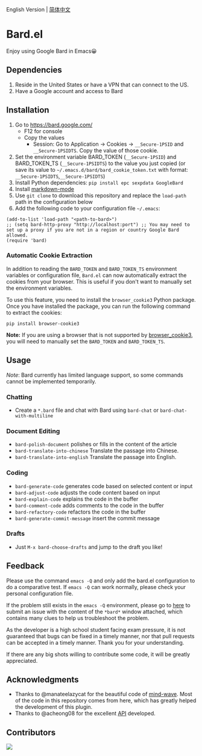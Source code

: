 English Version | [简体中文](./README.zh-CN.md)

# Bard.el
Enjoy using Google Bard in Emacs😀

## Dependencies
1. Reside in the United States or have a VPN that can connect to the US.
2. Have a Google account and access to Bard

## Installation
1. Go to https://bard.google.com/
    - F12 for console
    - Copy the values
      - Session: Go to Application → Cookies → `__Secure-1PSID` and `__Secure-1PSIDTS`. Copy the value of those cookie.
2. Set the environment variable BARD_TOKEN (`__Secure-1PSID`) and BARD_TOKEN_TS (`__Secure-1PSIDTS`) to the value you just copied
(or save its value to `~/.emacs.d/bard/bard_cookie_token.txt` with format: `__Secure-1PSIDTS`,`__Secure-1PSIDTS`)
3. Install Python dependencies: `pip install epc sexpdata GoogleBard`
4. Install [markdown-mode](https://github.com/jrblevin/markdown-mode)
5. Use `git clone` to download this repository and replace the `load-path` path in the configuration below
6. Add the following code to your configuration file `~/.emacs`:
```elisp
(add-to-list 'load-path "<path-to-bard>")
;; (setq bard-http-proxy "http://localhost:port") ;; You may need to set up a proxy if you are not in a region or country Google Bard allowed.
(require 'bard)
```

### Automatic Cookie Extraction

In addition to reading the `BARD_TOKEN` and `BARD_TOKEN_TS` environment variables or configuration file, `Bard.el` can now automatically extract the cookies from your browser. This is useful if you don't want to manually set the environment variables.

To use this feature, you need to install the `browser_cookie3` Python package. Once you have installed the package, you can run the following command to extract the cookies:

`pip install browser-cookie3`

**Note:** If you are using a browser that is not supported by [browser_cookie3](https://github.com/borisbabic/browser_cookie3), you will need to manually set the `BARD_TOKEN` and `BARD_TOKEN_TS`.

## Usage

*Note*: Bard currently has limited language support, so some commands cannot be implemented temporarily.

### Chatting
- Create a `*.bard` file and chat with Bard using `bard-chat` or `bard-chat-with-multiline`

### Document Editing
- `bard-polish-document` polishes or fills in the content of the article
- `bard-translate-into-chinese` Translate the passage into Chinese.
- `bard-translate-into-english` Translate the passage into English.

### Coding
- `bard-generate-code` generates code based on selected content or input
- `bard-adjust-code` adjusts the code content based on input
- `bard-explain-code` explains the code in the buffer
- `bard-comment-code` adds comments to the code in the buffer
- `bard-refactory-code` refactors the code in the buffer
- `bard-generate-commit-message` insert the commit message

### Drafts
- Just `M-x bard-choose-drafts` and jump to the draft you like!

## Feedback
Please use the command `emacs -Q` and only add the bard.el configuration to do a comparative test. If `emacs -Q` can work normally, please check your personal configuration file.

If the problem still exists in the `emacs -Q` environment, please go to [here](https://github.com/AllTheLife/Bard.el/issues/new) to submit an issue with the content of the `*bard*` window attached, which contains many clues to help us troubleshoot the problem.

As the developer is a high school student facing exam pressure, it is not guaranteed that bugs can be fixed in a timely manner, nor that pull requests can be accepted in a timely manner. Thank you for your understanding.

If there are any big shots willing to contribute some code, it will be greatly appreciated.

## Acknowledgments
- Thanks to @manateelazycat for the beautiful code of [mind-wave](https://github.com/manateelazycat/mind-wave). Most of the code in this repository comes from here, which has greatly helped the development of this plugin.
- Thanks to @acheong08 for the excellent [API](https://github.com/acheong08/Bard) developed.

## Contributors

<a href = "https://github.com/AllTheLife/Bard.el/graphs/contributors">
  <img src = "https://contrib.rocks/image?repo=AllTheLife/Bard.el"/>
</a>
